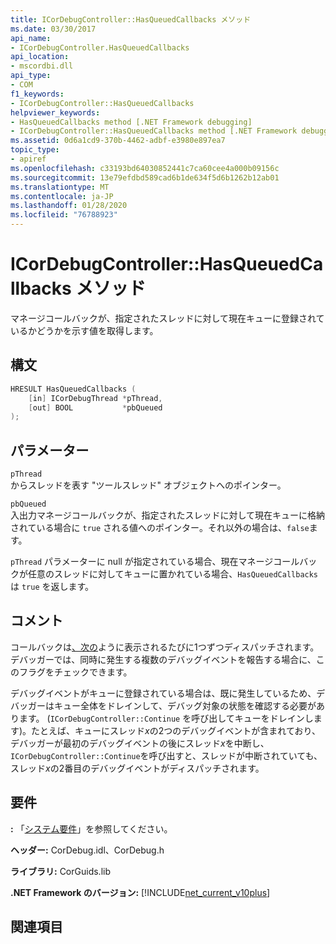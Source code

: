 ```yaml
---
title: ICorDebugController::HasQueuedCallbacks メソッド
ms.date: 03/30/2017
api_name:
- ICorDebugController.HasQueuedCallbacks
api_location:
- mscordbi.dll
api_type:
- COM
f1_keywords:
- ICorDebugController::HasQueuedCallbacks
helpviewer_keywords:
- HasQueuedCallbacks method [.NET Framework debugging]
- ICorDebugController::HasQueuedCallbacks method [.NET Framework debugging]
ms.assetid: 0d6a1cd9-370b-4462-adbf-e3980e897ea7
topic_type:
- apiref
ms.openlocfilehash: c33193bd64030852441c7ca60cee4a000b09156c
ms.sourcegitcommit: 13e79efdbd589cad6b1de634f5d6b1262b12ab01
ms.translationtype: MT
ms.contentlocale: ja-JP
ms.lasthandoff: 01/28/2020
ms.locfileid: "76788923"
---
```

# <a name="icordebugcontrollerhasqueuedcallbacks-method"></a>ICorDebugController::HasQueuedCallbacks メソッド
マネージコールバックが、指定されたスレッドに対して現在キューに登録されているかどうかを示す値を取得します。  
  
## <a name="syntax"></a>構文  
  
```cpp  
HRESULT HasQueuedCallbacks (  
    [in] ICorDebugThread *pThread,  
    [out] BOOL           *pbQueued  
);  
```  
  
## <a name="parameters"></a>パラメーター  
 `pThread`  
 からスレッドを表す "ツールスレッド" オブジェクトへのポインター。  
  
 `pbQueued`  
 入出力マネージコールバックが、指定されたスレッドに対して現在キューに格納されている場合に `true` される値へのポインター。それ以外の場合は、`false`ます。  
  
 `pThread` パラメーターに null が指定されている場合、現在マネージコールバックが任意のスレッドに対してキューに置かれている場合、`HasQueuedCallbacks` は `true` を返します。  
  
## <a name="remarks"></a>コメント  
 コールバックは[、次の](icordebugcontroller-continue-method.md)ように表示されるたびに1つずつディスパッチされます。 デバッガーでは、同時に発生する複数のデバッグイベントを報告する場合に、このフラグをチェックできます。  
  
 デバッグイベントがキューに登録されている場合は、既に発生しているため、デバッガーはキュー全体をドレインして、デバッグ対象の状態を確認する必要があります。 (`ICorDebugController::Continue` を呼び出してキューをドレインします)。たとえば、キューにスレッド*x*の2つのデバッグイベントが含まれており、デバッガーが最初のデバッグイベントの後にスレッド*x*を中断し、`ICorDebugController::Continue`を呼び出すと、スレッドが中断されていても、スレッド*x*の2番目のデバッグイベントがディスパッチされます。  
  
## <a name="requirements"></a>要件  
 **:** 「[システム要件](../../../../docs/framework/get-started/system-requirements.md)」を参照してください。  
  
 **ヘッダー:** CorDebug.idl、CorDebug.h  
  
 **ライブラリ:** CorGuids.lib  
  
 **.NET Framework のバージョン:** [!INCLUDE[net_current_v10plus](../../../../includes/net-current-v10plus-md.md)]  
  
## <a name="see-also"></a>関連項目
